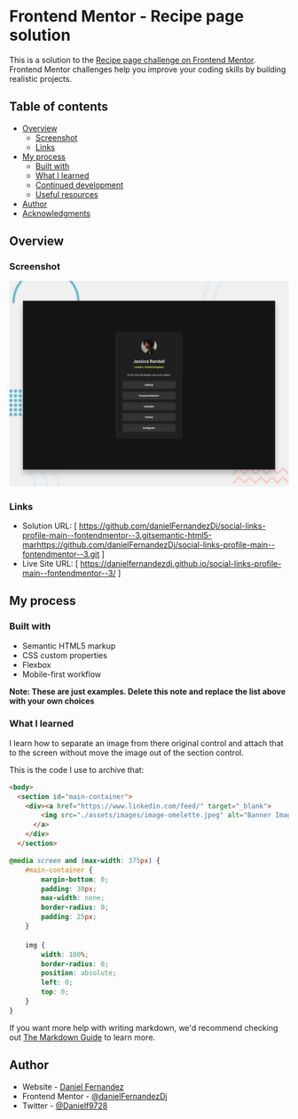 # Frontend Mentor - Recipe page solution

This is a solution to the [Recipe page challenge on Frontend Mentor](https://www.frontendmentor.io/solutions/httpsgithubcomdanielfernandezdjsociallinksprofilemainfonten-Aky9iFXxby). Frontend Mentor challenges help you improve your coding skills by building realistic projects. 

## Table of contents

- [Overview](#overview)
  - [Screenshot](#screenshot)
  - [Links](#links)
- [My process](#my-process)
  - [Built with](#built-with)
  - [What I learned](#what-i-learned)
  - [Continued development](#continued-development)
  - [Useful resources](#useful-resources)
- [Author](#author)
- [Acknowledgments](#acknowledgments)

## Overview

### Screenshot

![](./design/desktop-preview.jpg)

### Links

- Solution URL: [ https://github.com/danielFernandezDj/social-links-profile-main--fontendmentor--3.gitsemantic-html5-marhttps://github.com/danielFernandezDj/social-links-profile-main--fontendmentor--3.git ]
- Live Site URL: [ https://danielfernandezdj.github.io/social-links-profile-main--fontendmentor--3/ ]

## My process

### Built with

- Semantic HTML5 markup
- CSS custom properties
- Flexbox
- Mobile-first workflow

**Note: These are just examples. Delete this note and replace the list above with your own choices**

### What I learned

I learn how to separate an image from there original control and attach that to the screen without move the image
out of the section control.

This is the code I use to archive that:

```html
<body>
  <section id="main-container">
    <div><a href="https://www.linkedin.com/feed/" target="_blank">
        <img src="./assets/images/image-omelette.jpeg" alt="Banner Image">
      </a>
    </div>
  </section>
```
```css
@media screen and (max-width: 375px) {
    #main-container {
        margin-bottom: 0;
        padding: 30px;
        max-width: none;
        border-radius: 0;
        padding: 25px;
    }

    img {
        width: 100%;
        border-radius: 0;
        position: absolute;
        left: 0;
        top: 0;
    }
}
```

If you want more help with writing markdown, we'd recommend checking out [The Markdown Guide](https://www.markdownguide.org/) to learn more.

## Author

- Website - [Daniel Fernandez](https://www.linkedin.com/in/daniel-fernandez-953432122/)
- Frontend Mentor - [@danielFernandezDj](https://www.frontendmentor.io/profile/danielFernandezDj)
- Twitter - [@Danielf9728](https://twitter.com/Danielf9728)

